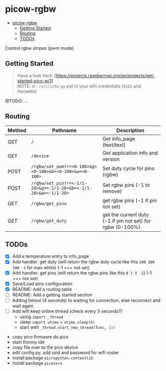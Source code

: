 # picow-rgbw

<!--toc:start-->

- [picow-rgbw](#picow-rgbw)
  - [Getting Started](#getting-started)
  - [Routing](#routing)
  - [TODOs](#todos)
  <!--toc:end-->

Control rgbw stripes (pwm mode)

## Getting Started

> Have a look here: [https://projects.raspberrypi.org/en/projects/get-started-pico-w/1]  
> NOTE: in `./src/info.py` put in your wifi credentials (`SSID` and `PASSWORD`)

@TODO: ...

## Routing

| Method | Pathname                                                        | Description                                                |
| ------ | --------------------------------------------------------------- | ---------------------------------------------------------- |
| GET    | `/`                                                             | Get info_page (text/text)                                  |
| GET    | `/device`                                                       | Get application info and version                           |
| POST   | `/rgbw/set_pwm?r=<0-100>&g=<0-100>&b=<0-100>&w=<0-100>`         | Set duty cycle for pins (rgbw)                             |
| POST   | `/rgbw/set_pin?r=<-1/1-28>&g=<-1/1-28>&b=<-1/1-28>&w=<-1/1-28>` | Set rgbw pins (-1 to remove)                               |
| GET    | `/rgbw/get_pins`                                                | get rgbw pins (-1 if pin not set)                          |
| GET    | `/rgbw/get_duty`                                                | get the current duty (-1 if pin not set) for rgbw (0-100%) |

## TODOs

- [x] Add a temperature entry to info_page
- [x] Add handler: get duty (will return the rgbw duty cycle like this
      `100 100 100 -1` for max white) (-1 === not set)
- [x] Add handler: get pins (will return the rgbw pins like this `0 1 2 -1`)
      (-1 === not set)
- [x] Save/Load pins configuration
- [x] README: Add a routing table
- [ ] README: Add a getting started section
- [ ] Adding timout (4 seconds) to waiting for connection, else reconnect and
      wait again
- [ ] Add wifi keep online thread (check every 5 seconds?)
  - using `import _thread`
  - sleep `import utime` + `utime.sleep(5)`
  - start with `_thread.start_new_thread(func, ())`

- copy pico firmware do pico 
- start thonny ide
- copy file over to the pico device
- edit config.py, add ssid and password for wifi router
- install package `micropython-contextlib`
- install package `picozero`
